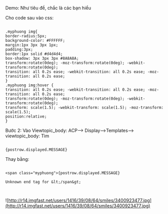 Demo:
Như tiêu đề, chắc là các bạn hiểu

Cho code sau vào css:

```

.myphuong img{
border-radius:5px;
background-color: #FFFFFF;
margin:1px 3px 3px 1px;
padding:3px;
border:1px solid #d4d4d4;
box-shadow: 3px 3px 3px #8A8A8A;
transform:rotate(0deg); -moz-transform:rotate(0deg); -webkit-transform:rotate(0deg);
transition: all 0.2s ease; -webkit-transition: all 0.2s ease; -moz-transition: all 0.2s ease;
}
.myphuong img:hover {
transition: all 0.2s ease; -webkit-transition: all 0.2s ease; -moz-transition: all 0.2s ease;
transform:rotate(0deg); -moz-transform:rotate(0deg); -webkit-transform:rotate(0deg);
transform: scale(1.5); -webkit-transform: scale(1.5); -moz-transform: scale(1.5);
position:relative;
}
```


Bước 2: Vào Viewtopic\_body: ACP--> Display-->Templates--> viewtopic\_body: Tìm

```

{postrow.displayed.MESSAGE}

```

Thay bằng:

```

<span class="myphuong">{postrow.displayed.MESSAGE}

Unknown end tag for &lt;/span&gt;



```
![http://r14.imgfast.net/users/1416/39/08/64/smiles/3400923477.jpg](http://r14.imgfast.net/users/1416/39/08/64/smiles/3400923477.jpg)
